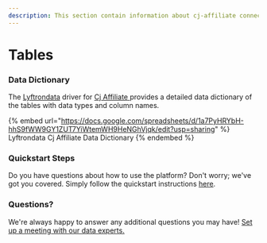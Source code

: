 ```yaml
---
description: This section contain information about cj-affiliate connector tables information
---
```


# Tables

### Data Dictionary

The [Lyftrondata](https://www.lyftrondata.com/) driver for [Cj Affiliate](https://www.lyftrondata.com/integration/cj-affiliate/)[ ](https://www.lyftrondata.com/integration/cj-affiliate/)provides a detailed data dictionary of the tables with data types and column names.

{% embed url="https://docs.google.com/spreadsheets/d/1a7PyHRYbH-hhS9fWW9GY1ZUT7YiWtemWH9HeNGhVjqk/edit?usp=sharing" %}
Lyftrondata Cj Affiliate Data Dictionary
{% endembed %}

### Quickstart Steps

Do you have questions about how to use the platform? Don't worry; we've got you covered. Simply follow the quickstart instructions [here](../../../../quickstart-steps.md).

### Questions? <a href="#questions" id="questions"></a>

We're always happy to answer any additional questions you may have! [Set up a meeting with our data experts.](https://www.lyftrondata.com/book-a-meeting/)

